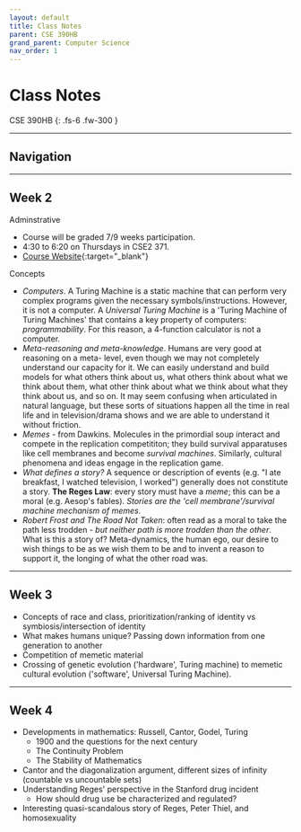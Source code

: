 ```yaml
---
layout: default
title: Class Notes
parent: CSE 390HB
grand_parent: Computer Science
nav_order: 1
---
```


# Class Notes

CSE 390HB
{: .fs-6 .fw-300 }

---

## Navigation

---


## Week 2
Adminstrative
- Course will be graded 7/9 weeks participation.
- 4:30 to 6:20 on Thursdays in CSE2 371.
- [Course Website](https://courses.cs.washington.edu/courses/cse143/22wi/honors.shtml){:target="_blank"}

Concepts
- *Computers*. A Turing Machine is a static machine that can perform very complex programs given the necessary symbols/instructions. However, it is not a computer. A *Universal Turing Machine* is a 'Turing Machine of Turing Machines' that contains a key property of computers: *programmability*. For this reason, a 4-function calculator is not a computer.
- *Meta-reasoning and meta-knowledge*. Humans are very good at reasoning on a meta- level, even though we may not completely understand our capacity for it. We can easily understand and build models for what others think about us, what others think about what we think about them, what other think about what we think about what they think about us, and so on. It may seem confusing when articulated in natural language, but these sorts of situations happen all the time in real life and in television/drama shows and we are able to understand it without friction.
- *Memes* - from Dawkins. Molecules in the primordial soup interact and compete in the replication competititon; they build survival apparatuses like cell membranes and become *survival machines*. Similarly, cultural phenomena and ideas engage in the replication game.
- *What defines a story?* A sequence or description of events (e.g. "I ate breakfast, I watched television, I worked") generally does not constitute a story. **The Reges Law**: every story must have a *meme*; this can be a moral (e.g. Aesop's fables). *Stories are the 'cell membrane'/survival machine mechanism of memes.*
- *Robert Frost and The Road Not Taken*: often read as a moral to take the path less trodden - *but neither path is more trodden than the other*. What is this a story of? Meta-dynamics, the human ego, our desire to wish things to be as we wish them to be and to invent a reason to support it, the longing of what the other road was.

---

## Week 3
- Concepts of race and class, prioritization/ranking of identity vs symbiosis/intersection of identity
- What makes humans unique? Passing down information from one generation to another
- Competition of memetic material
- Crossing of genetic evolution ('hardware', Turing machine) to memetic cultural evolution ('software', Universal Turing Machine).

---

## Week 4
- Developments in mathematics: Russell, Cantor, Godel, Turing
  - 1900 and the questions for the next century
  - The Continuity Problem
  - The Stability of Mathematics
- Cantor and the diagonalization argument, different sizes of infinity (countable vs uncountable sets)
- Understanding Reges' perspective in the Stanford drug incident
  - How should drug use be characterized and regulated?
- Interesting quasi-scandalous story of Reges, Peter Thiel, and homosexuality

